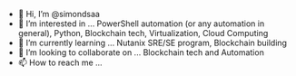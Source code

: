 - 👋 Hi, I’m @simondsaa
- 👀 I’m interested in ... PowerShell automation (or any automation in general), Python, Blockchain tech, Virtualization, Cloud Computing
- 🌱 I’m currently learning ... Nutanix SRE/SE program, Blockchain building
- 💞️ I’m looking to collaborate on ... Blockchain tech and Automation
- 📫 How to reach me ... 

<!---
simondsaa/simondsaa is a ✨ special ✨ repository because its `README.md` (this file) appears on your GitHub profile.
You can click the Preview link to take a look at your changes.
--->
